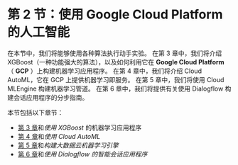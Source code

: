 # 第 2 节：使用 Google Cloud Platform 的人工智能

在本节中，我们将能够使用各种算法执行动手实验。 在第 3 章中，我们将介绍 XGBoost（一种功能强大的算法），以及如何利用它在 **Google Cloud Platform** （ **GCP** ）上构建机器学习应用程序。 在第 4 章中，我们将介绍 Cloud AutoML，它在 GCP 上提供机器学习即服务。 在第 5 章中，我们将使用 Cloud MLEngine 构建机器学习管道。 在第 6 章中，我们将提供有关使用 Dialogflow 构建会话应用程序的分步指南。

本节包括以下章节：

*   [第 3 章](../Text/03.html)和*使用 XGBoost* 的机器学习应用程序
*   [第 4 章](../Text/04.html)和*使用 Cloud AutoML*
*   [第 5 章](../Text/05.html)和*构建大数据云机器学习引擎*
*   [第 6 章](../Text/06.html)和*使用 Dialogflow 的智能会话应用程序*